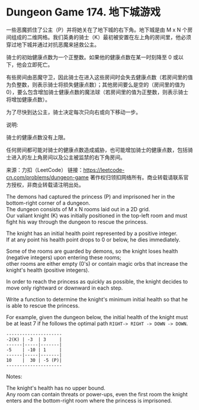 # Dungeon Game  174. 地下城游戏

一些恶魔抓住了公主（P）并将她关在了地下城的右下角。地下城是由 M x N 个房间组成的二维网格。我们英勇的骑士（K）最初被安置在左上角的房间里，他必须穿过地下城并通过对抗恶魔来拯救公主。

骑士的初始健康点数为一个正整数。如果他的健康点数在某一时刻降至 0 或以下，他会立即死亡。

有些房间由恶魔守卫，因此骑士在进入这些房间时会失去健康点数（若房间里的值为负整数，则表示骑士将损失健康点数）；其他房间要么是空的（房间里的值为 0），要么包含增加骑士健康点数的魔法球（若房间里的值为正整数，则表示骑士将增加健康点数）。

为了尽快到达公主，骑士决定每次只向右或向下移动一步。

说明:

骑士的健康点数没有上限。

任何房间都可能对骑士的健康点数造成威胁，也可能增加骑士的健康点数，包括骑士进入的左上角房间以及公主被监禁的右下角房间。

来源：力扣（LeetCode）
链接：https://leetcode-cn.com/problems/dungeon-game
著作权归领扣网络所有。商业转载请联系官方授权，非商业转载请注明出处。




The demons had captured the princess (P) and imprisoned her in the bottom-right corner of a dungeon.   
The dungeon consists of M x N rooms laid out in a 2D grid.   
Our valiant knight (K) was initially positioned in the top-left room and must fight his way through the dungeon to rescue the princess.  


The knight has an initial health point represented by a positive integer.   
If at any point his health point drops to 0 or below, he dies immediately.  


Some of the rooms are guarded by demons, so the knight loses health (negative integers) upon entering these rooms;  
other rooms are either empty (0's) or contain magic orbs that increase the knight's health (positive integers).  


In order to reach the princess as quickly as possible, the knight decides to move only rightward or downward in each step.  


Write a function to determine the knight's minimum initial health so that he is able to rescue the princess.  

For example, given the dungeon below, the initial health of the knight must be at least 7 if he follows the optimal path `RIGHT-> RIGHT -> DOWN -> DOWN`.  

```
---------------------
-2(K) | -3  | 3     |
------|-----|-------|
-5    | -10 | 1     |
------|-----|-------|
10    |  30 | -5 (P)|
---------------------
```

Notes:  

The knight's health has no upper bound.  
Any room can contain threats or power-ups, even the first room the knight enters and the bottom-right room where the princess is imprisoned.  





